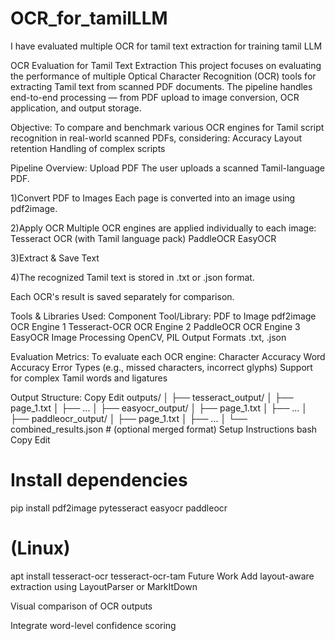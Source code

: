 # OCR_for_tamilLLM
I have evaluated multiple OCR for tamil text extraction for training tamil LLM

OCR Evaluation for Tamil Text Extraction
This project focuses on evaluating the performance of multiple Optical Character Recognition (OCR) tools for extracting Tamil text from scanned PDF documents. The pipeline handles end-to-end processing — from PDF upload to image conversion, OCR application, and output storage.

Objective:
To compare and benchmark various OCR engines for Tamil script recognition in real-world scanned PDFs, considering:
Accuracy
Layout retention
Handling of complex scripts

Pipeline Overview:
Upload PDF
The user uploads a scanned Tamil-language PDF.

1)Convert PDF to Images
Each page is converted into an image using pdf2image.

2)Apply OCR
Multiple OCR engines are applied individually to each image:
Tesseract OCR (with Tamil language pack)
PaddleOCR
EasyOCR

3)Extract & Save Text

4)The recognized Tamil text is stored in .txt or .json format.

Each OCR's result is saved separately for comparison.

Tools & Libraries Used:
Component	Tool/Library:
PDF to Image	pdf2image
OCR Engine 1	Tesseract-OCR
OCR Engine 2	PaddleOCR
OCR Engine 3	EasyOCR
Image Processing	OpenCV, PIL
Output Formats	.txt, .json

Evaluation Metrics:
To evaluate each OCR engine:
Character Accuracy
Word Accuracy
Error Types (e.g., missed characters, incorrect glyphs)
Support for complex Tamil words and ligatures

Output Structure:
Copy
Edit
outputs/
│
├── tesseract_output/
│   ├── page_1.txt
│   ├── ...
│
├── easyocr_output/
│   ├── page_1.txt
│   ├── ...
│
├── paddleocr_output/
│   ├── page_1.txt
│   ├── ...
│
└── combined_results.json   # (optional merged format)
Setup Instructions
bash
Copy
Edit
# Install dependencies
pip install pdf2image pytesseract easyocr paddleocr

# (Linux)
apt install tesseract-ocr tesseract-ocr-tam
Future Work
Add layout-aware extraction using LayoutParser or MarkItDown

Visual comparison of OCR outputs

Integrate word-level confidence scoring
